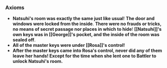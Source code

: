 ### Axioms
- __Natsuhi's room was exactly the same just like usual__! __The door and windows were locked from the inside__. __There were no frauds or tricks, no means of secret passage nor places in which to hide__! __[[Natsuhi]]'s own keys was in [[George]]'s pocket, and the inside of the room was sealed off__. 
- __All of the master keys were under [[Rosa]]'s control!__ 
- __After the master keys came into Rosa's control, never did any of them leave her hands! Except for the time when she lent one to Battler to unlock Natsuhi's room.__

